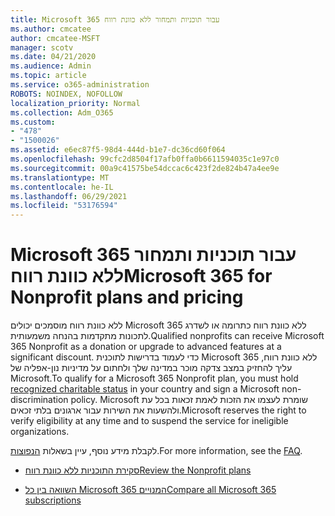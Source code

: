 ```yaml
---
title: Microsoft 365 עבור תוכניות ותמחור ללא כוונת רווח
ms.author: cmcatee
author: cmcatee-MSFT
manager: scotv
ms.date: 04/21/2020
ms.audience: Admin
ms.topic: article
ms.service: o365-administration
ROBOTS: NOINDEX, NOFOLLOW
localization_priority: Normal
ms.collection: Adm_O365
ms.custom:
- "478"
- "1500026"
ms.assetid: e6ec87f5-98d4-444d-b1e7-dc36cd60f064
ms.openlocfilehash: 99cfc2d8504f17afb0ffa0b6611594035c1e97c0
ms.sourcegitcommit: 00a9c41575be54dccac6c423f2de824b47a4ee9e
ms.translationtype: MT
ms.contentlocale: he-IL
ms.lasthandoff: 06/29/2021
ms.locfileid: "53176594"
---
```

# <a name="microsoft-365-for-nonprofit-plans-and-pricing"></a><span data-ttu-id="7898a-102">Microsoft 365 עבור תוכניות ותמחור ללא כוונת רווח</span><span class="sxs-lookup"><span data-stu-id="7898a-102">Microsoft 365 for Nonprofit plans and pricing</span></span>

<span data-ttu-id="7898a-103">ללא כוונת רווח מוסמכים יכולים Microsoft 365 ללא כוונת רווח כתרומה או לשדרג לתכונות מתקדמות בהנחה משמעותית.</span><span class="sxs-lookup"><span data-stu-id="7898a-103">Qualified nonprofits can receive Microsoft 365 Nonprofit as a donation or upgrade to advanced features at a significant discount.</span></span> <span data-ttu-id="7898a-104">כדי לעמוד בדרישות לתוכנית Microsoft 365 ללא כוונת [](https://go.microsoft.com/fwlink/p/?LinkID=330253) רווח, עליך להחזיק במצב צדקה מוכר במדינה שלך ולחתום על מדיניות נון-אפליה של Microsoft.</span><span class="sxs-lookup"><span data-stu-id="7898a-104">To qualify for a Microsoft 365 Nonprofit plan, you must hold [recognized charitable status](https://go.microsoft.com/fwlink/p/?LinkID=330253) in your country and sign a Microsoft non-discrimination policy.</span></span> <span data-ttu-id="7898a-105">Microsoft שומרת לעצמו את הזכות לאמת זכאות בכל עת ולהשעות את השירות עבור ארגונים בלתי זכאים.</span><span class="sxs-lookup"><span data-stu-id="7898a-105">Microsoft reserves the right to verify eligibility at any time and to suspend the service for ineligible organizations.</span></span>
  
<span data-ttu-id="7898a-106">לקבלת מידע נוסף, עיין בשאלות [הנפוצות](https://products.office.com/nonprofit/office-365-nonprofit).</span><span class="sxs-lookup"><span data-stu-id="7898a-106">For more information, see the [FAQ](https://products.office.com/nonprofit/office-365-nonprofit).</span></span>
  
- [<span data-ttu-id="7898a-107">סקירת התוכניות ללא כוונת רווח</span><span class="sxs-lookup"><span data-stu-id="7898a-107">Review the Nonprofit plans</span></span>](https://products.office.com/nonprofit/office-365-nonprofit-plans-and-pricing?tab=1)

- [<span data-ttu-id="7898a-108">השוואה בין כל Microsoft 365 המנויים</span><span class="sxs-lookup"><span data-stu-id="7898a-108">Compare all Microsoft 365 subscriptions</span></span>](https://products.office.com/business/compare-more-office-365-for-business-plans)